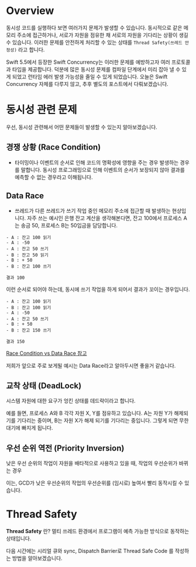 # Overview

동시성 코드를 실행하다 보면 여러가지 문제가 발생할 수 있습니다. 동시적으로 같은 메모리 주소에 접근하거나, 서로가 자원을 점유한 채 서로의 자원을 기다리는 상황이 생길 수 있습니다. 이러한 문제를 안전하게 처리할 수 있는 상태를 `Thread Safety(쓰레드 안정성)` 라고 합니다.

Swift 5.5에서 등장한 Swift Concurrency는 이러한 문제를 예방하고자 여러 프로토콜과 타입을 제공합니다. 덕분에 많은 동시성 문제를 컴파일 단계에서 미리 잡아 낼 수 있게 되었고 런타임 에러 발생 가능성을 줄일 수 있게 되었습니다. 오늘은 Swift Concurrency 자체를 다루지 않고, 추후 별도의 포스트에서 다뤄보겠습니다.

# 동시성 관련 문제

우선, 동시성 관련해서 어떤 문제들이 발생할 수 있는지 알아보겠습니다.

## 경쟁 상황 (Race Condition)

- 타이밍이나 이벤트의 순서로 인해 코드의 명확성에 영향을 주는 경우 발생하는 경우를 말합니다. 동시성 프로그래밍으로 인해 이벤트의 순서가 보장되지 않아 결과를 예측할 수 없는 경우라고 이해됩니다.

## Data Race

- 쓰레드가 다른 쓰레드가 쓰기 작업 중인 메모리 주소에 접근할 때 발생하는 현상입니다. 자주 쓰는 예시인 은행 잔고 계산을 생각해본다면, 잔고 100에서 프로세스 A는 송금 50, 프로세스 B는 50입금을 담당합니다.

```
- A : 잔고 100 읽기
- A : -50
- A : 잔고 50 쓰기
- B : 잔고 50 읽기
- B : + 50
- B : 잔고 100 쓰기

결과 100
```

이런 순서로 되어야 하는데, 동시에 쓰기 작업을 하게 되어서 결과가 꼬이는 경우입니다.

```
- A : 잔고 100 읽기
- B : 잔고 100 읽기
- A : -50
- A : 잔고 50 쓰기
- B : + 50
- B : 잔고 150 쓰기

결과 150
```

[Race Condition vs Data Race 참고](https://www.avanderlee.com/swift/race-condition-vs-data-race/)

저희가 앞으로 주로 보게될 예시는 Data Race라고 알아두시면 좋을거 같습니다.

## 교착 상태 (DeadLock)

시스템 자원에 대한 요구가 엉킨 상태를 데드락이라고 합니다.

예를 들면, 프로세스 A와 B 각각 자원 X, Y를 점유하고 있습니다. A는 자원 Y가 해제되기를 기다리는 중이며, B는 자원 X가 해제 되기를 기다리는 중입니다. 그렇게 되면 무한 대기에 빠지게 됩니다.

## 우선 순위 역전 (Priority Inversion)

낮은 우선 순위의 작업이 자원을 배타적으로 사용하고 있을 때, 작업의 우선순위가 바뀌는 경우

이는, GCD가 낮은 우선순위의 작업의 우선순위를 (임시로) 높여서 빨리 동작시킬 수 있습니다.

# Thread Safety

**Thread Safety** 란? 멀티 쓰레드 환경에서 프로그램이 예측 가능한 방식으로 동작하는 상태입니다.

다음 시간에는 시리얼 큐와 sync, Dispatch Barrier로 Thread Safe Code 를 작성하는 방법을 알아보겠습니다.
